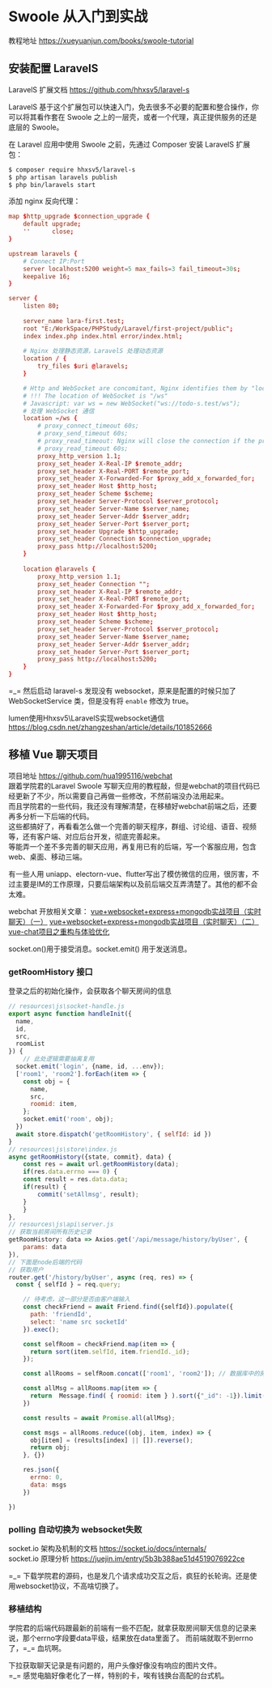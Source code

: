 # Swoole 从入门到实战
教程地址 https://xueyuanjun.com/books/swoole-tutorial           


## 安装配置 LaravelS
LaravelS 扩展文档 https://github.com/hhxsv5/laravel-s

LaravelS 基于这个扩展包可以快速入门，免去很多不必要的配置和整合操作，你可以将其看作套在 Swoole 之上的一层壳，或者一个代理，真正提供服务的还是底层的 Swoole。        

在 Laravel 应用中使用 Swoole 之前，先通过 Composer 安装 LaravelS 扩展包：
```sh
$ composer require hhxsv5/laravel-s
$ php artisan laravels publish
$ php bin/laravels start
```

添加 nginx 反向代理：
```conf
map $http_upgrade $connection_upgrade {
    default upgrade;
    ''      close;
}

upstream laravels {
    # Connect IP:Port
    server localhost:5200 weight=5 max_fails=3 fail_timeout=30s;
    keepalive 16;
}

server {
    listen 80;
    
    server_name lara-first.test;
    root "E:/WorkSpace/PHPStudy/Laravel/first-project/public";
    index index.php index.html error/index.html;
    
    # Nginx 处理静态资源，LaravelS 处理动态资源
    location / {
        try_files $uri @laravels;
    }

    # Http and WebSocket are concomitant, Nginx identifies them by "location"
    # !!! The location of WebSocket is "/ws"
    # Javascript: var ws = new WebSocket("ws://todo-s.test/ws");
    # 处理 WebSocket 通信
    location =/ws {
        # proxy_connect_timeout 60s;
        # proxy_send_timeout 60s;
        # proxy_read_timeout: Nginx will close the connection if the proxied server does not send data to Nginx in 60 seconds; At the same time, this close behavior is also affected by heartbeat setting of Swoole.
        # proxy_read_timeout 60s;
        proxy_http_version 1.1;
        proxy_set_header X-Real-IP $remote_addr;
        proxy_set_header X-Real-PORT $remote_port;
        proxy_set_header X-Forwarded-For $proxy_add_x_forwarded_for;
        proxy_set_header Host $http_host;
        proxy_set_header Scheme $scheme;
        proxy_set_header Server-Protocol $server_protocol;
        proxy_set_header Server-Name $server_name;
        proxy_set_header Server-Addr $server_addr;
        proxy_set_header Server-Port $server_port;
        proxy_set_header Upgrade $http_upgrade;
        proxy_set_header Connection $connection_upgrade;
        proxy_pass http://localhost:5200;
    }
    
    location @laravels {
        proxy_http_version 1.1;
        proxy_set_header Connection "";
        proxy_set_header X-Real-IP $remote_addr;
        proxy_set_header X-Real-PORT $remote_port;
        proxy_set_header X-Forwarded-For $proxy_add_x_forwarded_for;
        proxy_set_header Host $http_host;
        proxy_set_header Scheme $scheme;
        proxy_set_header Server-Protocol $server_protocol;
        proxy_set_header Server-Name $server_name;
        proxy_set_header Server-Addr $server_addr;
        proxy_set_header Server-Port $server_port;
        proxy_pass http://localhost:5200;
    }
}
```

=_= 然后启动 laravel-s 发现没有 websocket，原来是配置的时候只加了 WebSocketService 类，但是没有将 `enable` 修改为 true。        

lumen使用Hhxsv5\LaravelS实现websocket通信 https://blog.csdn.net/zhangzeshan/article/details/101852666


## 移植 Vue 聊天项目
项目地址 https://github.com/hua1995116/webchat          
跟着学院君的Laravel Swoole 写聊天应用的教程敲，但是webchat的项目代码已经更新了不少，所以需要自己再做一些修改，不然前端没办法用起来。    
而且学院君的一些代码，我还没有理解清楚，在移植好webchat前端之后，还要再多分析一下后端的代码。       
这些都搞好了，再看看怎么做一个完善的聊天程序，群组、讨论组、语音、视频等，还有客户端、对应后台开发，彻底完善起来。      
等能弄一个差不多完善的聊天应用，再复用已有的后端，写一个客服应用，包含web、桌面、移动三端。     

有一些人用 uniapp、electorn-vue、flutter写出了模仿微信的应用，很厉害，不过主要是IM的工作原理，只要后端架构以及前后端交互弄清楚了。其他的都不会太难。        

webchat 开放相关文章：
[vue+websocket+express+mongodb实战项目（实时聊天）（一）](http://blog.csdn.net/blueblueskyhua/article/details/70807847)
[vue+websocket+express+mongodb实战项目（实时聊天）（二）](http://blog.csdn.net/blueblueskyhua/article/details/73250992)
[vue-chat项目之重构与体验优化](http://blog.csdn.net/blueblueskyhua/article/details/78159672)

socket.on()用于接受消息。socket.emit() 用于发送消息。       


### getRoomHistory 接口
登录之后的初始化操作，会获取各个聊天房间的信息
```js
// resources\js\socket-handle.js
export async function handleInit({
  name,
  id,
  src,
  roomList
}) {
    // 此处逻辑需要抽离复用
  socket.emit('login', {name, id, ...env});
  ['room1', 'room2'].forEach(item => {
    const obj = {
      name,
      src,
      roomid: item,
    };
    socket.emit('room', obj);
  })
  await store.dispatch('getRoomHistory', { selfId: id })
}
// resources\js\store\index.js
async getRoomHistory({state, commit}, data) {
    const res = await url.getRoomHistory(data);
    if(res.data.errno === 0) {
    const result = res.data.data;
    if(result) {
        commit('setAllmsg', result);
    }
    }
},
// resources\js\api\server.js
// 获取当前房间所有历史记录
getRoomHistory: data => Axios.get('/api/message/history/byUser', {
    params: data
}),
// 下面是node后端的代码
// 获取用户
router.get('/history/byUser', async (req, res) => {
  const { selfId } = req.query;

    // 待考虑，这一部分是否由客户端输入
    const checkFriend = await Friend.find({selfId}).populate({
      path: 'friendId',
      select: 'name src socketId'
    }).exec();

    const selfRoom = checkFriend.map(item => {
      return sort(item.selfId, item.friendId._id);
    });

    const allRooms = selfRoom.concat(['room1', 'room2']); // 数据库中的房间加上默认的两个房间

    const allMsg = allRooms.map(item => {
      return  Message.find( { roomid: item } ).sort({"_id": -1}).limit(20);
    })

    const results = await Promise.all(allMsg);

    const msgs = allRooms.reduce((obj, item, index) => {
      obj[item] = (results[index] || []).reverse();
      return obj;
    }, {})

    res.json({
      errno: 0,
      data: msgs
    })

})

```

### polling 自动切换为 websocket失败
socket.io 架构及机制的文档 https://socket.io/docs/internals/    
socket.io 原理分析 https://juejin.im/entry/5b3b388ae51d4519076922ce

=_= 下载学院君的源码，也是发几个请求成功交互之后，疯狂的长轮询。还是使用websocket协议，不高啥切换了。   

### 移植结构
学院君的后端代码跟最新的前端有一些不匹配，就拿获取房间聊天信息的记录来说，那个errno字段要data平级，结果放在data里面了。
而前端就取不到errno了，=_= 血坑啊。     

下拉获取聊天记录是有问题的，用户头像好像没有响应的图片文件。        
=_= 感觉电脑好像老化了一样，特别的卡，唉有钱换台高配的台式机。  
